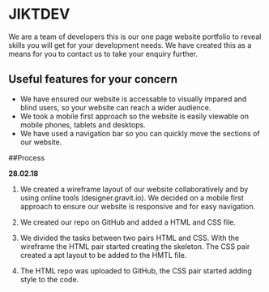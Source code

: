 # JIKTDEV
We are a team of developers this is our one page website portfolio to reveal skills you will get for your development needs. We have created this as a means for you to contact us to take your enquiry further.

## Useful features for your concern
- We have ensured our website is accessable to visually impared and blind users, so your website can reach a wider audience.
- We took a mobile first approach so the website is easily viewable on mobile phones, tablets and desktops.
-  We have used a navigation bar so you can quickly move the sections of our website.

##Process

****28.02.18****

1. We created a wireframe layout of our website collaboratively and by using online tools (designer.gravit.io). We decided on a mobile first approach to ensure our website is responsive and for easy navigation.

2. We created our repo on GitHub and added a HTML and CSS file.

3. We divided the tasks between two pairs HTML and CSS. With the wireframe the HTML pair started creating the skeleton. The CSS pair created a apt layout to be added to the HMTL file.

4. The HTML repo was uploaded to GitHub, the CSS pair started adding style to the code.
